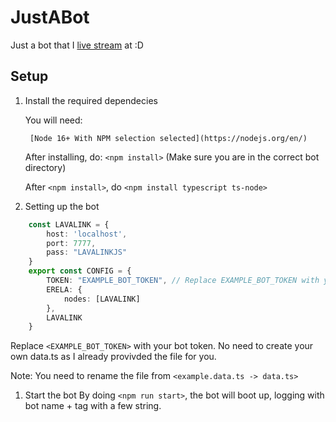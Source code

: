 # JustABot
 Just a bot that I [live stream](https://twitch.tv/dmnight6) at :D

## Setup
1. Install the required dependecies

    You will need:

        [Node 16+ With NPM selection selected](https://nodejs.org/en/)

    After installing, do: `<npm install>` (Make sure you are in the correct bot directory)

    After `<npm install>`, do `<npm install typescript ts-node>`

1. Setting up the bot
```ts
    const LAVALINK = {
        host: 'localhost',
        port: 7777,
        pass: "LAVALINKJS"
    }
    export const CONFIG = {
        TOKEN: "EXAMPLE_BOT_TOKEN", // Replace EXAMPLE_BOT_TOKEN with your bot token.
        ERELA: {
            nodes: [LAVALINK]
        },
        LAVALINK
    }
```
Replace `<EXAMPLE_BOT_TOKEN>` with your bot token. No need to create your own data.ts as I already provivded the file for you.

Note: You need to rename the file from `<example.data.ts -> data.ts>`

1. Start the bot
By doing `<npm run start>`, the bot will boot up, logging with bot name + tag with a few string.